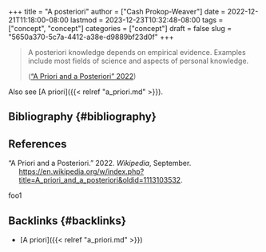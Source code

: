 +++
title = "A posteriori"
author = ["Cash Prokop-Weaver"]
date = 2022-12-21T11:18:00-08:00
lastmod = 2023-12-23T10:32:48-08:00
tags = ["concept", "concept"]
categories = ["concept"]
draft = false
slug = "5650a370-5c7a-4412-a38e-d9889bf23d0f"
+++

> A posteriori knowledge depends on empirical evidence. Examples include most fields of science and aspects of personal knowledge.
>
> (<a href="#citeproc_bib_item_1">“A Priori and a Posteriori” 2022</a>)

Also see [A priori]({{< relref "a_priori.md" >}}).


## Bibliography {#bibliography}

## References

<style>.csl-entry{text-indent: -1.5em; margin-left: 1.5em;}</style><div class="csl-bib-body">
  <div class="csl-entry"><a id="citeproc_bib_item_1"></a>“A Priori and a Posteriori.” 2022. <i>Wikipedia</i>, September. <a href="https://en.wikipedia.org/w/index.php?title=A_priori_and_a_posteriori&oldid=1113103532">https://en.wikipedia.org/w/index.php?title=A_priori_and_a_posteriori&#38;oldid=1113103532</a>.</div>
</div>

foo1


## Backlinks {#backlinks}

-   [A priori]({{< relref "a_priori.md" >}})
